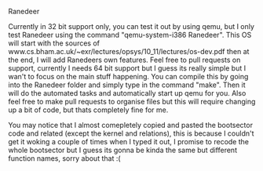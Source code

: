<p styles="text-align:center">Ranedeer</p>
<p styles="text-align:center">
  Currently in 32 bit support only, you can test it out by using qemu, but I only test Ranedeer using the command "qemu-system-i386 Ranedeer". This OS will start with the sources of www.cs.bham.ac.uk/~exr/lectures/opsys/10_11/lectures/os-dev.pdf then at the end, I will add Ranedeers own features. Feel free to pull requests on support, currently I needs 64 bit support but I guess its really simple but I wan't to focus on the main stuff happening.
  You can compile this by going into the Ranedeer folder and simply type in the command "make". Then it will do the automated tasks and automatically start up qemu for you. Also feel free to make pull requests to organise files but this will require changing up a bit of code, but thats completely fine for me.

  You may notice that I almost comepletely copied and pasted the bootsector code and related (except the kernel and relations), this is because I couldn't get it woking a couple of times when I typed it out, I promise to recode the whole bootsector but I guess its gonna be kinda the same but different function names, sorry about that :(
</p>
